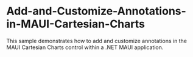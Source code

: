 # Add-and-Customize-Annotations-in-MAUI-Cartesian-Charts
This sample demonstrates how to add and customize annotations in the MAUI Cartesian Charts control within a .NET MAUI application.
